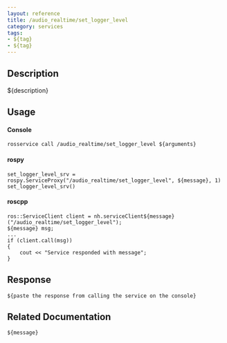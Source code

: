```yaml
---
layout: reference
title: /audio_realtime/set_logger_level
category: services
tags: 
- ${tag} 
- ${tag}
---
```


## Description
${description}

## Usage
#### Console
```
rosservice call /audio_realtime/set_logger_level ${arguments}
```

#### rospy
```
set_logger_level_srv = rospy.ServiceProxy("/audio_realtime/set_logger_level", ${message}, 1)
set_logger_level_srv()
```

#### roscpp
```
ros::ServiceClient client = nh.serviceClient${message}("/audio_realtime/set_logger_level");
${message} msg;
...
if (client.call(msg))
{
    cout << "Service responded with message";
}
```

## Response
```
${paste the response from calling the service on the console}
```

## Related Documentation
``${message}``  